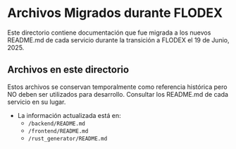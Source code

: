 # Archivos Migrados durante FLODEX

Este directorio contiene documentación que fue migrada a los nuevos README.md de cada servicio durante la transición a FLODEX el 19 de Junio, 2025.

## Archivos en este directorio

Estos archivos se conservan temporalmente como referencia histórica pero NO deben ser utilizados para desarrollo. Consultar los README.md de cada servicio en su lugar.

- La información actualizada está en:
  - `/backend/README.md`
  - `/frontend/README.md`
  - `/rust_generator/README.md`